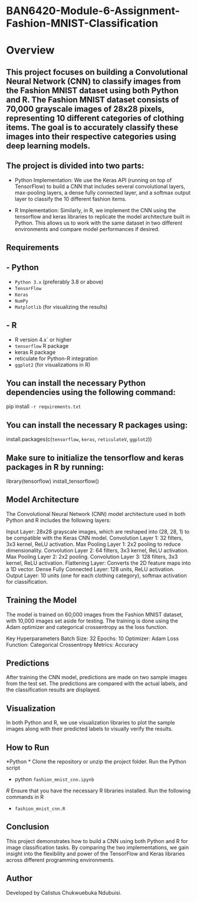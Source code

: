 # BAN6420-Module-6-Assignment-Fashion-MNIST-Classification

# Overview
## This project focuses on building a Convolutional Neural Network (CNN) to classify images from the Fashion MNIST dataset using both Python and R. The Fashion MNIST dataset consists of 70,000 grayscale images of 28x28 pixels, representing 10 different categories of clothing items. The goal is to accurately classify these images into their respective categories using deep learning models.

## The project is divided into two parts:

- Python Implementation: We use the Keras API (running on top of TensorFlow) to build a CNN that includes several convolutional layers, max-pooling layers, a dense fully connected layer, and a softmax output layer to classify the 10 different fashion items.

- R Implementation: Similarly, in R, we implement the CNN using the tensorflow and keras libraries to replicate the model architecture built in Python. This allows us to work with the same dataset in two different environments and compare model performances if desired.

## Requirements
## - Python
- `Python 3.x` (preferably 3.8 or above)
- `TensorFlow`
- `Keras`
- `NumPy`
- `Matplotlib` (for visualizing the results)

## - R
- R version 4.x` or higher
- `tensorflow` R package
- keras R package
- reticulate for Python-R integration
- `ggplot2` (for visualizations in R)

## You can install the necessary Python dependencies using the following command:
pip install `-r requirements.txt`


## You can install the necessary R packages using:
install.packages(c(`tensorflow`, `keras`, `reticulateV`, `ggplot2`))


## Make sure to initialize the tensorflow and keras packages in R by running:
library(tensorflow)
install_tensorflow()

## Model Architecture
The Convolutional Neural Network (CNN) model architecture used in both Python and R includes the following layers:

Input Layer: 28x28 grayscale images, which are reshaped into (28, 28, 1) to be compatible with the Keras CNN model. Convolution Layer 1: 32 filters, 3x3 kernel, ReLU activation. Max Pooling Layer 1: 2x2 pooling to reduce dimensionality. Convolution Layer 2: 64 filters, 3x3 kernel, ReLU activation. Max Pooling Layer 2: 2x2 pooling. Convolution Layer 3: 128 filters, 3x3 kernel, ReLU activation. Flattening Layer: Converts the 2D feature maps into a 1D vector. Dense Fully Connected Layer: 128 units, ReLU activation. Output Layer: 10 units (one for each clothing category), softmax activation for classification.

## Training the Model
The model is trained on 60,000 images from the Fashion MNIST dataset, with 10,000 images set aside for testing. The training is done using the Adam optimizer and categorical crossentropy as the loss function.

Key Hyperparameters
Batch Size: 32
Epochs: 10
Optimizer: Adam
Loss Function: Categorical Crossentropy
Metrics: Accuracy

## Predictions
After training the CNN model, predictions are made on two sample images from the test set. The predictions are compared with the actual labels, and the classification results are displayed.

## Visualization
In both Python and R, we use visualization libraries to plot the sample images along with their predicted labels to visually verify the results.

## How to Run
*Python *
Clone the repository or unzip the project folder.
Run the Python script
- python `fashion_mnist_cnn.ipynb`

*R*
Ensure that you have the necessary R libraries installed.
Run the following commands in R
- `fashion_mnist_cnn.R`

## Conclusion
This project demonstrates how to build a CNN using both Python and R for image classification tasks. By comparing the two implementations, we gain insight into the flexibility and power of the TensorFlow and Keras libraries across different programming environments.



## Author
Developed by Calistus Chukwuebuka Ndubuisi.
